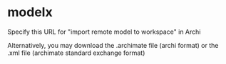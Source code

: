 # modelx

Specify this URL for "import remote model to workspace" in Archi

Alternatively, you may download the .archimate file (archi format) or the .xml file (archimate standard exchange format)
